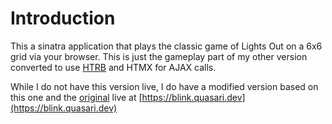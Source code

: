 # Introduction

This a sinatra application that plays the classic game of Lights Out on a 6x6 grid via your browser. This is just the gameplay part of my other version converted to use [HTRB](https://github.com/Christopher-R-Perkins/htrb) and HTMX for AJAX calls.

While I do not have this version live, I do have a modified version based on this one and the [original](https://github.com/Christopher-R-Perkins/blink-out) live at [https://blink.quasari.dev](https://blink.quasari.dev)
